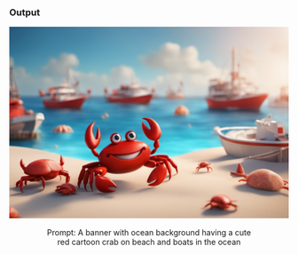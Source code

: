 ### Output

<div align="center">
    <img src="https://raw.githubusercontent.com/64bit/stabilityai/assets/examples/text-to-image/data/7uaqAjP7uz.png" />
    <p>Prompt: A banner with ocean background having a cute <br/>
        red cartoon crab on beach and boats in the ocean</p>
</div>
